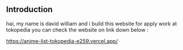 ## Introduction
hai, my name is david william and i build this website for apply work at tokopedia
you can check the website on link down below : 

https://anime-list-tokopedia-e259.vercel.app/